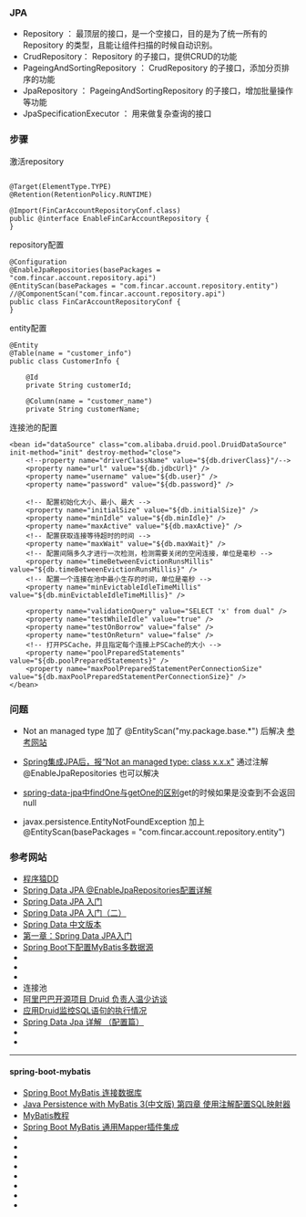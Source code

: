### JPA

- Repository ： 最顶层的接口，是一个空接口，目的是为了统一所有的 Repository 的类型，且能让组件扫描的时候自动识别。
- CrudRepository： Repository 的子接口，提供CRUD的功能
- PageingAndSortingRepository ： CrudRepository 的子接口，添加分页排序的功能
- JpaRepository ： PageingAndSortingRepository 的子接口，增加批量操作等功能
- JpaSpecificationExecutor ： 用来做复杂查询的接口


### 步骤

激活repository
```

@Target(ElementType.TYPE)
@Retention(RetentionPolicy.RUNTIME)

@Import(FinCarAccountRepositoryConf.class)
public @interface EnableFinCarAccountRepository {
}
```
repository配置
```
@Configuration
@EnableJpaRepositories(basePackages = "com.fincar.account.repository.api")
@EntityScan(basePackages = "com.fincar.account.repository.entity")
//@ComponentScan("com.fincar.account.repository.api")
public class FinCarAccountRepositoryConf {
}

```
entity配置
```
@Entity
@Table(name = "customer_info")
public class CustomerInfo {

    @Id
    private String customerId;

    @Column(name = "customer_name")
    private String customerName;

```
连接池的配置
```
<bean id="dataSource" class="com.alibaba.druid.pool.DruidDataSource" init-method="init" destroy-method="close">
    <!--property name="driverClassName" value="${db.driverClass}"/-->
    <property name="url" value="${db.jdbcUrl}" />
    <property name="username" value="${db.user}" />
    <property name="password" value="${db.password}" />

    <!-- 配置初始化大小、最小、最大 -->
    <property name="initialSize" value="${db.initialSize}" />
    <property name="minIdle" value="${db.minIdle}" />
    <property name="maxActive" value="${db.maxActive}" />
    <!-- 配置获取连接等待超时的时间 -->
    <property name="maxWait" value="${db.maxWait}" />
    <!-- 配置间隔多久才进行一次检测，检测需要关闭的空闲连接，单位是毫秒 -->
    <property name="timeBetweenEvictionRunsMillis" value="${db.timeBetweenEvictionRunsMillis}" />
    <!-- 配置一个连接在池中最小生存的时间，单位是毫秒 -->
    <property name="minEvictableIdleTimeMillis" value="${db.minEvictableIdleTimeMillis}" />

    <property name="validationQuery" value="SELECT 'x' from dual" />
    <property name="testWhileIdle" value="true" />
    <property name="testOnBorrow" value="false" />
    <property name="testOnReturn" value="false" />
    <!-- 打开PSCache，并且指定每个连接上PSCache的大小 -->
    <property name="poolPreparedStatements" value="${db.poolPreparedStatements}" />
    <property name="maxPoolPreparedStatementPerConnectionSize" value="${db.maxPoolPreparedStatementPerConnectionSize}" />
</bean>

```


### 问题
- Not an managed type
  加了 @EntityScan("my.package.base.\*") 后解决
  [参考网站](http://stackoverflow.com/questions/28664064/spring-boot-not-an-managed-type)
- [Spring集成JPA后，报“Not an managed type: class x.x.x"](http://my.oschina.net/buwei/blog/486513) 通过注解 @EnableJpaRepositories 也可以解决

- [spring-data-jpa中findOne与getOne的区别](http://my.oschina.net/since1986/blog/336750)get的时候如果是没查到不会返回null
- javax.persistence.EntityNotFoundException 加上 @EntityScan(basePackages = "com.fincar.account.repository.entity")


### 参考网站
- [程序猿DD](http://blog.didispace.com/springbootdata2/)
- [Spring Data JPA @EnableJpaRepositories配置详解](http://www.linuxidc.com/Linux/2015-08/121198.htm)
- [Spring Data JPA 入门](http://blog.csdn.net/chenlong220192/article/details/46708689)
- [Spring Data JPA 入门（二）](http://wheniworking.com/2016/03/26/%60Spring%20Data%20JPA%60%20%E5%85%A5%E9%97%A8/)
- [Spring Data 中文版本](https://czeng.gitbooks.io/spring-data/content/xml_configuration.html)
- [第一章：Spring Data JPA入门](http://sishuok.com/forum/blogPost/list/7000.html)
- [Spring Boot下配置MyBatis多数据源](https://yq.aliyun.com/articles/39195)
- []()
- []()
- []()
- 连接池
- [阿里巴巴开源项目 Druid 负责人温少访谈  ](http://www.iteye.com/magazines/90)
- [应用Druid监控SQL语句的执行情况](http://blog.csdn.net/wind520/article/details/9202555)
- [Spring Data Jpa 详解 （配置篇）](http://www.cnblogs.com/liuyitian/p/4062748.html)
- []()
- []()


----
#### spring-boot-mybatis

- [Spring Boot MyBatis 连接数据库](http://blog.csdn.net/catoop/article/details/50553714)
- [Java Persistence with MyBatis 3(中文版) 第四章 使用注解配置SQL映射器](http://blog.csdn.net/luanlouis/article/details/35780175)
- [MyBatis教程](http://blog.csdn.net/u010349169/article/category/2363143)
- [Spring Boot MyBatis 通用Mapper插件集成](https://yq.aliyun.com/articles/5831)
- []()
- []()
- []()
- []()
- []()
- []()
- []()
- []()
